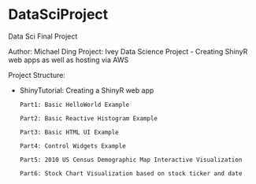 # DataSciProject
Data Sci Final Project

Author: Michael Ding
Project: Ivey Data Science Project - Creating ShinyR web apps as well as hosting via AWS

Project Structure:
- ShinyTutorial: Creating a ShinyR web app
      
      Part1: Basic HelloWorld Example
      
      Part2: Basic Reactive Histogram Example
      
      Part3: Basic HTML UI Example

      Part4: Control Widgets Example
      
      Part5: 2010 US Census Demographic Map Interactive Visualization
      
      Part6: Stock Chart Visualization based on stock ticker and date
